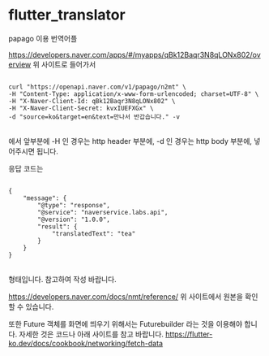 # flutter_translator
papago 이용 번역어플


https://developers.naver.com/apps/#/myapps/qBk12Baqr3N8qLONx802/overview
위 사이트로 들어가서

<pre>
<code>
curl "https://openapi.naver.com/v1/papago/n2mt" \
-H "Content-Type: application/x-www-form-urlencoded; charset=UTF-8" \
-H "X-Naver-Client-Id: qBk12Baqr3N8qLONx802" \
-H "X-Naver-Client-Secret: kvxIUEFXGx" \
-d "source=ko&target=en&text=만나서 반갑습니다." -v
</code>
</pre>

에서 앞부분에 
-H 인 경우는 http header 부분에,
-d 인 경우는 http body 부분에,
넣어주시면 됩니다.

응답 코드는
<pre>
<code>
{
    "message": {
        "@type": "response",
        "@service": "naverservice.labs.api",
        "@version": "1.0.0",
        "result": {
            "translatedText": "tea"
        }
    }
}
</code>
</pre>
형태입니다. 참고하여 작성 바랍니다.

https://developers.naver.com/docs/nmt/reference/
위 사이트에서 원본을 확인할 수 있습니다.

또한 Future 객체를 화면에 띄우기 위해서는 Futurebuilder 라는 것을 이용해야 합니다.
자세한 것은 코드나 아래 사이트를 참고 바랍니다.
https://flutter-ko.dev/docs/cookbook/networking/fetch-data
